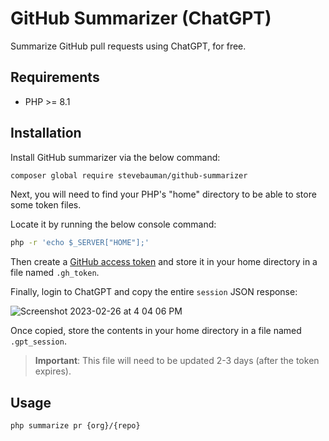 # GitHub Summarizer (ChatGPT)

Summarize GitHub pull requests using ChatGPT, for free.

## Requirements

- PHP >= 8.1

## Installation

Install GitHub summarizer via the below command:

```bash
composer global require stevebauman/github-summarizer
```

Next, you will need to find your PHP's "home" directory to be able to store some token files.

Locate it by running the below console command:

```bash
php -r 'echo $_SERVER["HOME"];'
```

Then create a [GitHub access token](https://github.com/settings/tokens) and store it in your home directory in a file named `.gh_token`.

Finally, login to ChatGPT and copy the entire `session` JSON response:

![Screenshot 2023-02-26 at 4 04 06 PM](https://user-images.githubusercontent.com/6421846/221437445-610ba3a9-a38c-43c5-ba47-786b21243c8c.png)

Once copied, store the contents in your home directory in a file named `.gpt_session`.

> **Important**: This file will need to be updated 2-3 days (after the token expires).

## Usage

```bash
php summarize pr {org}/{repo}
```
